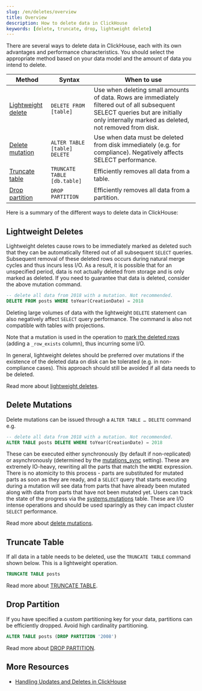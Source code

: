 ```yaml
---
slug: /en/deletes/overview
title: Overview
description: How to delete data in ClickHouse
keywords: [delete, truncate, drop, lightweight delete]
---
```


There are several ways to delete data in ClickHouse, each with its own advantages and performance characteristics. You should select the appropriate method based on your data model and the amount of data you intend to delete.

| Method | Syntax | When to use |
| --- | --- | --- |
| [Lightweight delete](/en/guides/developer/lightweight-delete) | `DELETE FROM [table]` | Use when deleting small amounts of data. Rows are immediately filtered out of all subsequent SELECT queries but are initially only internally marked as deleted, not removed from disk. |
| [Delete mutation](/en/sql-reference/statements/alter/delete) | `ALTER TABLE [table] DELETE` | Use when data must be deleted from disk immediately (e.g. for compliance). Negatively affects SELECT performance. |
| [Truncate table](/en/sql-reference/statements/truncate) | `TRUNCATE TABLE [db.table]` | Efficiently removes all data from a table. |
| [Drop partition](/en/sql-reference/statements/alter/partition#drop-partitionpart) | `DROP PARTITION` | Efficiently removes all data from a partition. |

Here is a summary of the different ways to delete data in ClickHouse:

## Lightweight Deletes

Lightweight deletes cause rows to be immediately marked as deleted such that they can be automatically filtered out of all subsequent `SELECT` queries. Subsequent removal of these deleted rows occurs during natural merge cycles and thus incurs less I/O. As a result, it is possible that for an unspecified period, data is not actually deleted from storage and is only marked as deleted. If you need to guarantee that data is deleted, consider the above mutation command.

```sql
-- delete all data from 2018 with a mutation. Not recommended.
DELETE FROM posts WHERE toYear(CreationDate) = 2018
```

Deleting large volumes of data with the lightweight `DELETE` statement can also negatively affect `SELECT` query performance. The command is also not compatible with tables with projections.

Note that a mutation is used in the operation to [mark the deleted rows](/en/sql-reference/statements/delete#how-lightweight-deletes-work-internally-in-clickhouse) (adding a `_row_exists` column), thus incurring some I/O.

In general, lightweight deletes should be preferred over mutations if the existence of the deleted data on disk can be tolerated (e.g. in non-compliance cases). This approach should still be avoided if all data needs to be deleted.

Read more about [lightweight deletes](/en/guides/developer/lightweight-delete).

## Delete Mutations

Delete mutations can be issued through a `ALTER TABLE … DELETE` command e.g. 

```sql
-- delete all data from 2018 with a mutation. Not recommended.
ALTER TABLE posts DELETE WHERE toYear(CreationDate) = 2018
```

These can be executed either synchronously (by default if non-replicated) or asynchronously (determined by the [mutations_sync](/en/operations/settings/settings#mutations_sync) setting). These are extremely IO-heavy, rewriting all the parts that match the `WHERE` expression. There is no atomicity to this process - parts are substituted for mutated parts as soon as they are ready, and a `SELECT` query that starts executing during a mutation will see data from parts that have already been mutated along with data from parts that have not been mutated yet. Users can track the state of the progress via the [systems.mutations](/en/operations/system-tables/mutations#system_tables-mutations) table. These are I/O intense operations and should be used sparingly as they can impact cluster `SELECT` performance.

Read more about [delete mutations](/en/sql-reference/statements/alter/delete).

## Truncate Table

If all data in a table needs to be deleted, use the `TRUNCATE TABLE` command shown below. This is a lightweight operation.

```sql
TRUNCATE TABLE posts
```

Read more about [TRUNCATE TABLE](/en/sql-reference/statements/truncate).

## Drop Partition

If you have specified a custom partitioning key for your data, partitions can be efficiently dropped. Avoid high cardinality partitioning.

```sql
ALTER TABLE posts (DROP PARTITION '2008')
```

Read more about [DROP PARTITION](/en/sql-reference/statements/alter/partition).

## More Resources

- [Handling Updates and Deletes in ClickHouse](https://clickhouse.com/blog/handling-updates-and-deletes-in-clickhouse)
